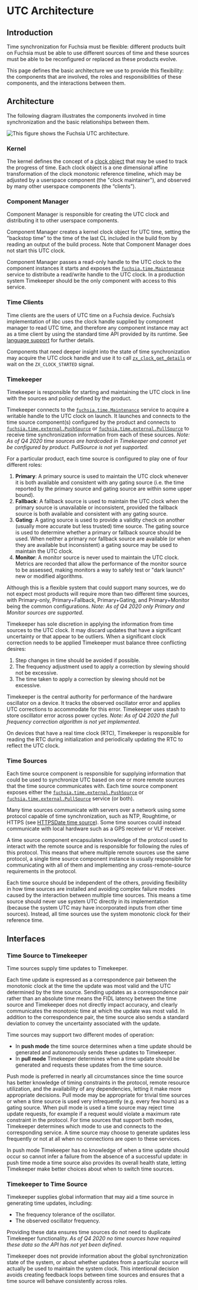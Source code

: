 # UTC Architecture

## Introduction

Time synchronization for Fuchsia must be flexible: different products built on
Fuchsia must be able to use different sources of time and these sources must be
able to be reconfigured or replaced as these products evolve.

This page defines the basic architecture we use to provide this flexibility: the
components that are involved, the roles and responsibilities of these
components, and the interactions between them.

## Architecture

The following diagram illustrates the components involved in time
synchronization and the basic relationships between them.

![This figure shows the Fuchsia UTC architecture.](images/utc_architecture.png)

### Kernel

The kernel defines the concept of a
[clock object](/reference/kernel_objects/clock.md) that may be used to
track the progress of time. Each clock object is a one dimensional affine
transformation of the clock monotonic reference timeline, which may be adjusted
by a userspace component (the "clock maintainer"), and observed by many other
userspace components (the “clients”).

### Component Manager

Component Manager is responsible for creating the UTC clock and distributing it
to other userspace components.

Component Manager creates a kernel clock object for UTC time, setting the
"backstop time" to the time of the last CL included in the build from by reading
an output of the build process. Note that Component Manager does not start this
UTC clock.

Component Manager passes a read-only handle to the UTC clock to the component
instances it starts and exposes the
[`fuchsia.time.Maintenance`](https://fuchsia.dev/reference/fidl/fuchsia.time#Maintenance)
service to distribute a read/write handle to the UTC clock. In a production
system Timekeeper should be the only component with access to this service.

### Time Clients

Time clients are the users of UTC time on a Fuchsia device. Fuchsia’s
implementation of libc uses the clock handle supplied by component manager to
read UTC time, and therefore any component instance may act as a time client by
using the standard time API provided by its runtime. See
[language support](../language_support.md) for further details.

Components that need deeper insight into the state of time synchronization may
acquire the UTC clock handle and use it to call
[`zx_clock_get_details`](/reference/syscalls/clock_get_details.md) or wait
on the `ZX_CLOCK_STARTED` signal.

### Timekeeper

Timekeeper is responsible for starting and maintaining the
UTC clock in line with the sources and policy defined by the product.

Timekeeper connects to the
[`fuchsia.time.Maintenance`](https://fuchsia.dev/reference/fidl/fuchsia.time#Maintenance)
service to acquire a writable handle to the UTC clock on launch. It launches and
connects to the time source component(s) configured by the product and connects
to
[`fuchsia.time.external.PushSource`](https://fuchsia.dev/reference/fidl/fuchsia.time.external#PushSource)
or
[`fuchsia.time.external.PullSource`](https://fuchsia.dev/reference/fidl/fuchsia.time.external#PullSource)
to receive time synchronization information from each of these sources. *Note:
As of Q4 2020 time sources are hardcoded in Timekeeper and cannot yet be
configured by product. PullSource is not yet supported.*

For a particular product, each time source is configured to play
one of four different roles:

1. **Primary**: A primary source is used to maintain the UTC clock whenever it is
   both available and consistent with any gating source (i.e. the time reported
   by the primary source and gating source are within some upper bound).
2. **Fallback**: A fallback source is used to maintain the UTC clock when the
   primary source is unavailable or inconsistent, provided the fallback source
   is both available and consistent with any gating source.
3. **Gating**: A gating source is used to provide a validity check on another
   (usually more accurate but less trusted) time source. The gating source is
   used to determine whether a primary or fallback source should be used. When
   neither a primary nor fallback source are available (or when they are
   available but inconsistent) a gating source may be used to maintain the UTC
   clock.
4. **Monitor**: A monitor source is never used to maintain the UTC clock.
   Metrics are recorded that allow the performance of the monitor source to be
   assessed, making monitors a way to safely test or "dark launch" new or
   modified algorithms.

Although this is a flexible system that could support many sources, we do not
expect most products will require more than two different time sources, with
Primary-only, Primary+Fallback, Primary+Gating, and Primary+Monitor being the
common configurations. *Note: As of Q4 2020 only Primary and Monitor sources
are supported*.

Timekeeper has sole discretion in applying the information from time sources to
the UTC clock. It may discard updates that have a significant uncertainty or
that appear to be outliers. When a significant clock correction needs to be
applied Timekeeper must balance three conflicting desires:

1. Step changes in time should be avoided if possible.
2. The frequency adjustment used to apply a correction by slewing should not be
   excessive.
3. The time taken to apply a correction by slewing should not be excessive.

Timekeeper is the central authority for performance of the hardware oscillator
on a device. It tracks the observed oscillator error and applies UTC corrections
to accommodate for this error. Timekeeper uses stash to store oscillator error
across power cycles. *Note: As of Q4 2020 the full frequency correction
algorithm is not yet implemented*.

On devices that have a real time clock (RTC), Timekeeper is responsible for
reading the RTC during initialization and periodically updating the RTC to
reflect the UTC clock.

### Time Sources

Each time source component is responsible for supplying information that
could be used to synchronize UTC based on one or more remote sources that the
time source communicates with. Each time source component exposes either the
[`fuchsia.time.external.PushSource`](https://fuchsia.dev/reference/fidl/fuchsia.time.external#PushSource)
or
[`fuchsia.time.external.PullSource`](https://fuchsia.dev/reference/fidl/fuchsia.time.external#PullSource)
service (or both).

Many time sources communicate with servers over a network using some protocol
capable of time synchronization, such as NTP, Roughtime, or HTTPS (see
[HTTPSDate time source](/src/sys/time/httpsdate_time_source)). Some time sources
could instead communicate with local hardware such as a GPS receiver or VLF
receiver.

A time source component encapsulates knowledge of the
protocol used to interact with the remote source and is responsible for
following the rules of this protocol. This means that where multiple remote
sources use the same protocol, a single time source component instance is
usually responsible for communicating with all of them and implementing any
cross-remote-source requirements in the protocol.

Each time source should be independent of the others, providing flexibility in
how time sources are installed and avoiding complex failure modes caused by the
interaction between multiple time sources. This means a time source should never
use system UTC directly in its implementation (because the system UTC may have
incorporated inputs from other time sources). Instead, all time sources use the
system monotonic clock for their reference time.

## Interfaces

### Time Source to Timekeeper

Time sources supply time updates to Timekeeper.

Each time update is expressed as a correspondence pair between the monotonic
clock at the time the update was most valid and the UTC determined by the
time source. Sending updates as a correspondence pair rather than an absolute
time means the FIDL latency between the time source and Timekeeper does not
directly impact accuracy, and clearly communicates the monotonic time at which
the update was most valid. In addition to the correspondence pair, the time
source also sends a standard deviation to convey the uncertainty associated
with the update.

Time sources may support two different modes of operation:

* In **push mode** the time source determines when a time update should be
  generated and autonomously sends these updates to Timekeeper.
* In **pull mode** Timekeeper determines when a time update should be generated
  and requests these updates from the time source.

Push mode is preferred in nearly all circumstances since the time source has
better knowledge of timing constraints in the protocol, remote resource
utilization, and the availability of any dependencies, letting it make more
appropriate decisions. Pull mode may be appropriate for trivial time sources or
when a time source is used very infrequently (e.g. every few hours) as a gating
source. When pull mode is used a time source may reject time update requests,
for example if a request would violate a maximum rate constraint in the
protocol. For time sources that support both modes, Timekeeper determines which
mode to use and connects to the corresponding service. A time source may choose
to generate updates less frequently or not at all when no connections are open
to these services.

In push mode Timekeeper has no knowledge of when a time update should occur so
cannot infer a failure from the absence of a successful update: in push time
mode a time source also provides its overall health state, letting Timekeeper
make better choices about when to switch time sources.

### Timekeeper to Time Source

Timekeeper supplies global information that may aid a time source in generating
time updates, including:

* The frequency tolerance of the oscillator.
* The observed oscillator frequency.

Providing these data ensures time sources do not need to duplicate Timekeeper
functionality. *As of Q4 2020 no time sources have required these data so the
API has not yet been defined*.

Timekeeper does not provide information about the global synchronization state
of the system, or about whether updates from a particular source will actually
be used to maintain the system clock. This intentional decision avoids creating
feedback loops between time sources and ensures that a time source will behave
consistently across roles.
